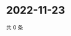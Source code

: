 # 2022-11-23

共 0 条

<!-- BEGIN WEIBO -->
<!-- 最后更新时间 Wed Nov 23 2022 07:14:40 GMT+0800 (China Standard Time) -->

<!-- END WEIBO -->
